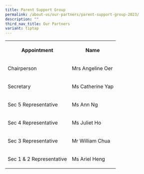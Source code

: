 ```yaml
---
title: Parent Support Group
permalink: /about-us/our-partners/parent-support-group-2023/
description: ""
third_nav_title: Our Partners
variant: tiptap
---
```

<table>
<tbody>
<tr>
<th rowspan="1" colspan="1">
<p>Appointment</p>
</th>
<th rowspan="1" colspan="1">
<p>Name</p>
</th>
</tr>
<tr>
<td rowspan="1" colspan="1">
<p>Chairperson</p>
</td>
<td rowspan="1" colspan="1">
<p>Mrs Angeline Oer</p>
</td>
</tr>
<tr>
<td rowspan="1" colspan="1">
<p>Secretary</p>
</td>
<td rowspan="1" colspan="1">
<p>Ms Catherine Yap</p>
</td>
</tr>
<tr>
<td rowspan="1" colspan="1">
<p>Sec 5 Representative</p>
</td>
<td rowspan="1" colspan="1">
<p>Ms Ann Ng</p>
</td>
</tr>
<tr>
<td rowspan="1" colspan="1">
<p>Sec 4 Representative</p>
</td>
<td rowspan="1" colspan="1">
<p>Ms Juliet Ho</p>
</td>
</tr>
<tr>
<td rowspan="1" colspan="1">
<p>Sec 3 Representative</p>
</td>
<td rowspan="1" colspan="1">
<p>Mr William Chua</p>
</td>
</tr>
<tr>
<td rowspan="1" colspan="1">
<p>Sec 1 &amp; 2 Representative</p>
</td>
<td rowspan="1" colspan="1">
<p>Ms Ariel Heng</p>
</td>
</tr>
</tbody>
</table>
<p></p>